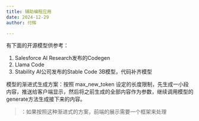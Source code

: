 ```yaml
---
title: 辅助编程应用
date: 2024-12-29
author: 付辉

---
```


有下面的开源模型供参考：
1. Salesforce AI Research发布的Codegen
2. Llama Code
3. Stability AI公司发布的Stable Code 3B模型，代码补齐模型

模型的渐进式生成方案：按照 max_new_token 设定的长度限制，先生成一小段内容，推送给客户端显示，然后将之前生成的全部内容作为参数，继续调用模型的generate方法生成接下来的内容。

> ：如果按照这种渐进式的方案，前端的展示需要一个框架来处理